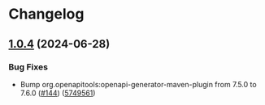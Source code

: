 # Changelog

## [1.0.4](https://github.com/BankAxept/bankaxept-epayment-development-kit/compare/1.0.3...v1.0.4) (2024-06-28)


### Bug Fixes

* Bump org.openapitools:openapi-generator-maven-plugin from 7.5.0 to 7.6.0 ([#144](https://github.com/BankAxept/bankaxept-epayment-development-kit/issues/144)) ([5749561](https://github.com/BankAxept/bankaxept-epayment-development-kit/commit/5749561064bf6694904958c8c304dc7be0daace6))
